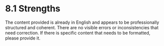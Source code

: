 # 8.1 Strengths

The content provided is already in English and appears to be professionally structured and coherent. There are no visible errors or inconsistencies that need correction. If there is specific content that needs to be formatted, please provide it.